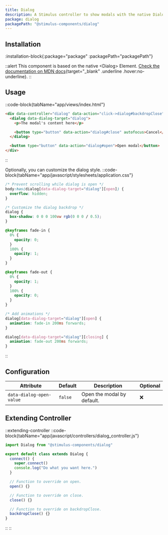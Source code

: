 ```yaml
---
title: Dialog
description: A Stimulus controller to show modals with the native Dialog element.
package: dialog
packagePath: "@stimulus-components/dialog"
---
```


## Installation

:installation-block{:package="package" :packagePath="packagePath"}

::alert
This component is based on the native &lt;Dialog&gt; Element. [Check the documentation on MDN docs](https://developer.mozilla.org/en-US/docs/Web/HTML/Element/dialog){target="\_blank" .underline .hover:no-underline}.
::

## Usage

::code-block{tabName="app/views/index.html"}

```html
<div data-controller="dialog" data-action="click->dialog#backdropClose">
  <dialog data-dialog-target="dialog">
    <p>The modal's content here</p>

    <button type="button" data-action="dialog#close" autofocus>Cancel</button>
  </dialog>

  <button type="button" data-action="dialog#open">Open modal</button>
</div>
```

::

Optionally, you can customize the dialog style.
::code-block{tabName="app/javascript/stylesheets/application.css"}

```css
/* Prevent scrolling while dialog is open */
body:has(dialog[data-dialog-target="dialog"][open]) {
  overflow: hidden;
}

/* Customize the dialog backdrop */
dialog {
  box-shadow: 0 0 0 100vw rgb(0 0 0 / 0.5);
}

@keyframes fade-in {
  0% {
    opacity: 0;
  }
  100% {
    opacity: 1;
  }
}

@keyframes fade-out {
  0% {
    opacity: 1;
  }
  100% {
    opacity: 0;
  }
}

/* Add animations */
dialog[data-dialog-target="dialog"][open] {
  animation: fade-in 200ms forwards;
}

dialog[data-dialog-target="dialog"][closing] {
  animation: fade-out 200ms forwards;
}
```

::

## Configuration

| Attribute                | Default | Description                | Optional |
| ------------------------ | ------- | -------------------------- | -------- |
| `data-dialog-open-value` | `false` | Open the modal by default. | ❌       |

## Extending Controller

::extending-controller
::code-block{tabName="app/javascript/controllers/dialog_controller.js"}

```js
import Dialog from "@stimulus-components/dialog"

export default class extends Dialog {
  connect() {
    super.connect()
    console.log("Do what you want here.")
  }

  // Function to override on open.
  open() {}

  // Function to override on close.
  close() {}

  // Function to override on backdropClose.
  backdropClose() {}
}
```

::
::
